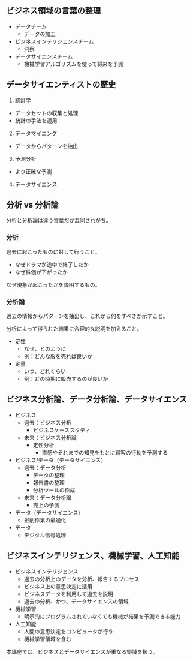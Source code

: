## ビジネス領域の言葉の整理

- データチーム
  - データの加工
- ビジネスインテリジェンスチーム
  - 洞察
- データサイエンスチーム
  - 機械学習アルゴリズムを使って将来を予測

## データサイエンティストの歴史

1. 統計学
  - データセットの収集と処理
  - 統計の手法を適用
2. データマイニング
  - データからパターンを抽出
3. 予測分析
  - より正確な予測
4. データサイエンス

## 分析 vs 分析論

分析と分析論は違う言葉だが混同されがち。

### 分析

過去に起こったものに対して行うこと。

- なぜドラマが途中で終了したか
- なぜ株価が下がったか

なぜ現象が起こったかを説明するもの。

### 分析論

過去の情報からパターンを抽出し、これから何をすべきか示すこと。

分析によって得られた結果に合理的な説明を加えること。

- 定性
  - なぜ、どのように
  - 例：どんな服を売れば良いか
- 定量
  - いつ、どれくらい
  - 例：どの時期に販売するのが良いか

## ビジネス分析論、データ分析論、データサイエンス

- ビジネス
  - 過去：ビジネス分析
    - ビジネスケーススタディ
  - 未来：ビジネス分析論
    - 定性分析
      - 直感やそれまでの知見をもとに顧客の行動を予測する
- ビジネス/データ（データサイエンス）
  - 過去：データ分析
    - データの整理
    - 報告書の整理
    - 分析ツールの作成
  - 未来：データ分析論
    - 売上の予測
- データ（データサイエンス）
  - 掘削作業の最適化
- データ
  - デジタル信号処理

## ビジネスインテリジェンス、機械学習、人工知能

- ビジネスインテリジェンス
  - 過去の分析上のデータを分析、報告するプロセス
  - ビジネス上の意思決定に活用
  - ビジネスデータを利用して過去を説明
  - 過去の分析、かつ、データサイエンスの領域
- 機械学習
  - 明示的にプログラムされていなくても機械が結果を予測できる能力
- 人工知能
  - 人間の意思決定をコンピュータが行う
  - 機械学習領域を含む

本講座では、ビジネスとデータサイエンスが重なる領域を扱う。

## 